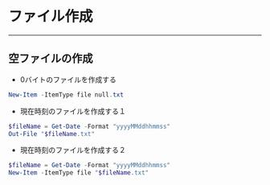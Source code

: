 # ファイル作成  

***
## 空ファイルの作成  
* 0バイトのファイルを作成する
```PowerShell
New-Item -ItemType file null.txt
```

* 現在時刻のファイルを作成する１
```PowerShell
$fileName = Get-Date -Format "yyyyMMddhhmmss"
Out-File "$fileName.txt"
```

* 現在時刻のファイルを作成する２
```PowerShell
$fileName = Get-Date -Format "yyyyMMddhhmmss"
New-Item -ItemType file "$fileName.txt"
```

